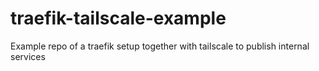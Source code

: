 # traefik-tailscale-example
Example repo of a traefik setup together with tailscale to publish internal services
